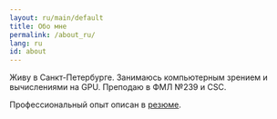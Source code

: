 ```yaml
---
layout: ru/main/default
title: Обо мне
permalink: /about_ru/
lang: ru
id: about
---
```


Живу в Санкт-Петербурге. Занимаюсь компьютерным зрением и вычислениями на GPU. Преподаю в ФМЛ №239 и CSC.

Профессиональный опыт описан в [резюме](/cv/Polyarniy_CV.pdf).
